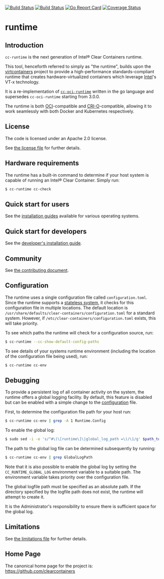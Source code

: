 [![Build Status](http://cc-jenkins-ci.westus2.cloudapp.azure.com/job/clear-containers-runtime-azure-ubuntu-16-04/badge/icon)](http://cc-jenkins-ci.westus2.cloudapp.azure.com/job/clear-containers-runtime-azure-ubuntu-16-04/)
[![Build Status](http://cc-jenkins-ci.westus2.cloudapp.azure.com/job/clear-containers-runtime-azure-ubuntu-17-04/badge/icon)](http://cc-jenkins-ci.westus2.cloudapp.azure.com/job/clear-containers-runtime-azure-ubuntu-17-04/)
[![Go Report Card](https://goreportcard.com/badge/github.com/clearcontainers/runtime)](https://goreportcard.com/report/github.com/clearcontainers/runtime)
[![Coverage Status](https://coveralls.io/repos/github/clearcontainers/runtime/badge.svg?branch=master)](https://coveralls.io/github/clearcontainers/runtime?branch=master)

# runtime

## Introduction

`cc-runtime` is the next generation of Intel® Clear Containers runtime.

This tool, henceforth referred to simply as "the runtime", builds upon
the [virtcontainers](https://github.com/containers/virtcontainers)
project to provide a high-performance standards-compliant runtime that
creates hardware-virtualized containers which leverage
[Intel](https://www.intel.com/)'s VT-x technology.

It is a re-implementation of [`cc-oci-runtime`](https://github.com/01org/cc-oci-runtime) written in the go language and supersedes `cc-oci-runtime` starting from 3.0.0.

The runtime is both [OCI](https://github.com/opencontainers/runtime-spec)-compatible and [CRI-O](https://github.com/kubernetes-incubator/cri-o)-compatible, allowing it to work seamlessly with both Docker and Kubernetes respectively.

## License

The code is licensed under an Apache 2.0 license.

See [the license file](LICENSE) for further details.

## Hardware requirements

The runtime has a built-in command to determine if your host system is capable of running an Intel® Clear Container. Simply run:

```bash
$ cc-runtime cc-check
```

## Quick start for users

See the [installation guides](docs/) available for various operating systems.

## Quick start for developers

See the [developer's installation guide](docs/developers-clear-containers-install.md).

## Community

See [the contributing document](CONTRIBUTING.md).

## Configuration

The runtime uses a single configuration file called `configuration.toml`.
Since the runtime supports a [stateless system](https://clearlinux.org/features/stateless),
it checks for this configuration file in multiple locations. The default
location is `/usr/share/defaults/clear-containers/configuration.toml` for a
standard system. However, if `/etc/clear-containers/configuration.toml`
exists, this will take priority.

To see which paths the runtime will check for a configuration source, run:

```bash
$ cc-runtime --cc-show-default-config-paths
```

To see details of your systems runtime environment (including the location of the configuration file being used), run:

```bash
$ cc-runtime cc-env
```

## Debugging

To provide a persistent log of all container activity on the system, the runtime
offers a global logging facility. By default, this feature is disabled
but can be enabled with a simple change to the [configuration](#Configuration) file.

First, to determine the configuration file path for your host run:

```bash
$ cc-runtime cc-env | grep -A 1 Runtime.Config
```

To enable the global log:

```bash
$ sudo sed -i -e 's/^#\(\[runtime\]\|global_log_path =\)/\1/g' $path_to_your_config_file
```

The path to the global log file can be determined subsequently by running:

```bash
$ cc-runtime cc-env | grep GlobalLogPath
```

Note that it is also possible to enable the global log by setting the
`CC_RUNTIME_GLOBAL_LOG` environment variable to a suitable path. The
environment variable takes priority over the configuration file.

The global logfile path must be specified as an absolute path. If the
directory specified by the logfile path does not exist, the runtime will
attempt to create it.

It is the Administrator's responsibility to ensure there is sufficient
space for the global log.

## Limitations

See [the limitations file](docs/limitations.md) for further details.

## Home Page

The canonical home page for the project is: https://github.com/clearcontainers
